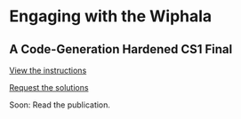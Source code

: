 # Engaging with the Wiphala
## A Code-Generation Hardened CS1 Final

[View the instructions](https://cd-public.github.io/ccscrm/)

[Request the solutions](mailto:ckdeutschbein@willamette.edu)

Soon: Read the publication.
